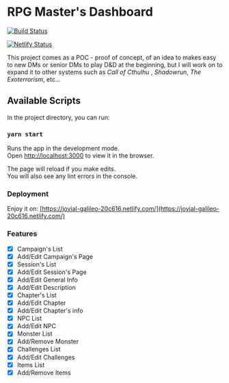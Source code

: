 # RPG Master's Dashboard
[![Build Status](https://jenkins.caioalcantara.dev/buildStatus/icon?job=RPG+Master+Dashboard)](https://jenkins.caioalcantara.dev/job/RPG%20Master%20Dashboard/)

[![Netlify Status](https://api.netlify.com/api/v1/badges/1d1d0297-a7e9-48e7-9059-8a595576e460/deploy-status)](https://app.netlify.com/sites/jovial-galileo-20c616/deploys)

This project comes as a POC - proof of concept, of an idea to makes easy to new DMs or senior DMs to play D&D at the beginning, but I will work on to expand it to other systems such as _Call of Cthulhu_ , _Shadowrun_, _The Exoterrorism_, etc...

## Available Scripts

In the project directory, you can run:

### `yarn start`

Runs the app in the development mode.<br />
Open [http://localhost:3000](http://localhost:3000) to view it in the browser.

The page will reload if you make edits.<br />
You will also see any lint errors in the console.

### Deployment

Enjoy it on: [https://jovial-galileo-20c616.netlify.com/](https://jovial-galileo-20c616.netlify.com/)

### Features
- [x] Campaign's List
- [x] Add/Edit Campaign's Page
- [x] Session's List
- [x] Add/Edit Session's Page
- [x] Add/Edit General Info
- [x] Add/Edit Description
- [x] Chapter's List
- [x] Add/Edit Chapter
- [x] Add/Edit Chapter's info
- [x] NPC List
- [x] Add/Edit NPC
- [x] Monster List
- [x] Add/Remove Monster
- [x] Challenges List
- [x] Add/Edit Challenges
- [x] Items List   
- [x] Add/Remove Items   
